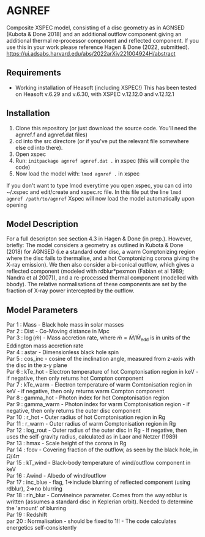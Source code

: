 # AGNREF
Composite XSPEC model, consisting of a disc geometry as in AGNSED (Kubota &amp; Done 2018) and an additional outflow component giving an additional thermal re-processor component and reflected component. If you use this in your work please reference Hagen & Done (2022, submitted).
https://ui.adsabs.harvard.edu/abs/2022arXiv221004924H/abstract


Requirements
--------------
* Working installation of Heasoft (including XSPEC!) This has been tested on Heasoft v.6.29 and v.6.30, with XSPEC v.12.12.0 and v.12.12.1


Installation
--------------
1. Clone this repository (or just download the source code. You'll need the agnref.f and agnref.dat files)
2. cd into the src directore (or if you've put the relevant file somewhere else cd into there).
3. Open xspec
4. Run: `initpackage agnref agnref.dat .` in xspec (this will compile the code)
5. Now load the model with: `lmod agnref .` in xspec

If you don't want to type lmod everytime you open xspec, you can cd into ~/.xspec and edit/create and xspec.rc file. In this file put the line
`lmod agnref /path/to/agnref`
Xspec will now load the model automatically upon opening

  
Model Description
------------------
For a full descripton see section 4.3 in Hagen & Done (in prep.).
However, briefly: The model considers a geometry as outlined in Kubota & Done (2018) for AGNSED (i.e a standard outer disc, a warm Comptonizing region where the disc fails to thermalise, and a hot Comptonizing corona giving the X-ray emission). We then also consider a bi-conical outflow, which gives a reflected component (modeled with rdblur*pexmon (Fabian et al 1989; Nandra et al 2007)), and a re-processed thermal component (modelled with bbody). The relative normalisations of these components are set by the fraction of X-ray power intercepted by the outflow.


Model Parameters
-----------------
Par 1 : Mass - Black hole mass in solar masses <br/>
Par 2 : Dist - Co-Moving distance in Mpc <br/>
Par 3 : $\log(\dot{m})$ - Mass accretion rate, where $\dot{m} = \dot{M}/\dot{M}_{\text{edd}}$ is in units of the Eddington mass accretion rate<br/>
Par 4 : astar - Dimensionless black hole spin <br/>
Par 5 : cos_inc - cosine of the inclination angle, measured from z-axis with the disc in the x-y plane <br/>
Par 6 : kTe_hot - Electron temperature of hot Comptonisation region in keV - if negative, then only returns hot Compton component <br/>
Par 7 : kTe_warm - Electron temperature of warm Comtonisation region in keV - if negative, then only returns warm Compton component <br/>
Par 8 : gamma_hot - Photon index for hot Comptonisation region <br/>
Par 9 : gamma_warm - Photon index for warm Comptonisation region - if negative, then only returns the outer disc component <br/>
Par 10 : r_hot - Outer radius of hot Comptonisation region in Rg <br/>
Par 11 : r_warm - Outer radius of warm Comptonisation region in Rg <br/>
Par 12 : log_rout - Outer radius of the outer disc in Rg - If negative, then uses the self-gravity radius, calculated as in Laor and Netzer (1989) <br/>
Par 13 : hmax - Scale height of the corona in Rg <br/>
Par 14 : fcov - Covering fraction of the outflow, as seen by the black hole, in $\Omega/4\pi$ <br/>
Par 15 : kT_wind - Black-body temperature of wind/outflow component in keV <br/>
Par 16 : Awind - Albedo of wind/outflow <br/>
Par 17 : inc_blue - flag, 1=>include blurring of reflected component (using rdblur), 2=>no blurring <br/>
Par 18 : rin_blur - Convineince parameter. Comes from the way rdblur is written (assumes a standard disc in Keplerian orbit). Needed to determine the 'amount' of blurring <br/>
Par 19 : Redshift <br/>
par 20 : Normalisation - should be fixed to 1!! - The code calculates energetics self-consistently <br/>
